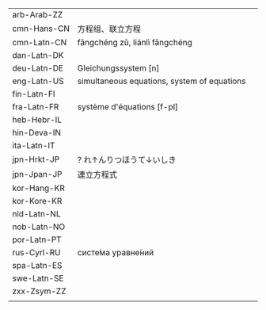 | | | |
|-|-|-|
| arb-Arab-ZZ |  |  |
| cmn-Hans-CN | 方程组、联立方程 |  |
| cmn-Latn-CN | fāngchéng zǔ, liánlì fāngchéng |  |
| dan-Latn-DK |  |  |
| deu-Latn-DE | Gleichungssystem [n] |  |
| eng-Latn-US | simultaneous equations, system of equations |  |
| fin-Latn-FI |  |  |
| fra-Latn-FR | système d'équations [f-pl] |  |
| heb-Hebr-IL |  |  |
| hin-Deva-IN |  |  |
| ita-Latn-IT |  |  |
| jpn-Hrkt-JP | ? れ↑んりつほうて↓いしき |  |
| jpn-Jpan-JP | 連立方程式 |  |
| kor-Hang-KR |  |  |
| kor-Kore-KR |  |  |
| nld-Latn-NL |  |  |
| nob-Latn-NO |  |  |
| por-Latn-PT |  |  |
| rus-Cyrl-RU | систе́ма уравне́ний |  |
| spa-Latn-ES |  |  |
| swe-Latn-SE |  |  |
| zxx-Zsym-ZZ |  |  |
|  |  |  |
